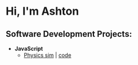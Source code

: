 <h1>Hi, I'm Ashton </h1>

<h2>Software Development Projects:</h2>

- <b>JavaScript</b>
  - [Physics sim](https://ashtonfaulkinberry.github.io/Physics_web_page/)</i> |  [code](https://github.com/AshtonFaulkinberry/Physics_web_page)</i>
